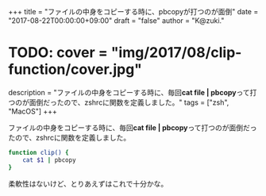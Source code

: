+++
title = "ファイルの中身をコピーする時に、pbcopyが打つのが面倒"
date = "2017-08-22T00:00:00+09:00"
draft = "false"
author = "K@zuki."
# TODO: cover = "img/2017/08/clip-function/cover.jpg"
description = "ファイルの中身をコピーする時に、毎回**cat file | pbcopy**って打つのが面倒だったので、zshrcに関数を定義しました。"
tags = ["zsh", "MacOS"]
+++

ファイルの中身をコピーする時に、毎回**cat file | pbcopy**って打つのが面倒だったので、zshrcに関数を定義しました。

```sh
function clip() {
    cat $1 | pbcopy
}
```

柔軟性はないけど、とりあえずはこれで十分かな。

